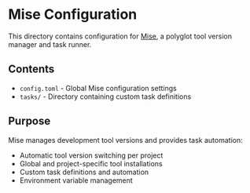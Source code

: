 # Mise Configuration

This directory contains configuration for [Mise](https://mise.jdx.dev/), a polyglot tool version manager and task runner.

## Contents

- `config.toml` - Global Mise configuration settings
- `tasks/` - Directory containing custom task definitions

## Purpose

Mise manages development tool versions and provides task automation:
- Automatic tool version switching per project
- Global and project-specific tool installations
- Custom task definitions and automation
- Environment variable management